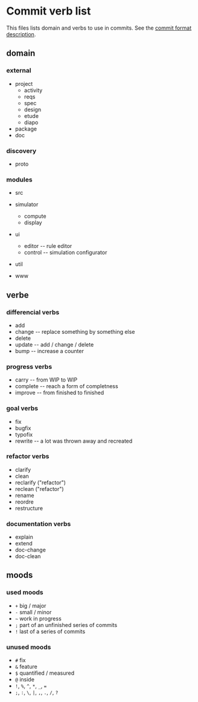 # Commit verb list

This files lists domain and verbs to use in commits. See the [commit format description](./commit-format.md).

## domain

### external

- project
  - activity
  - reqs
  - spec
  - design
  - etude
  - diapo
- package
- doc

### discovery

- proto

### modules

- src

- simulator
  - compute
  - display
- ui
  - editor -- rule editor
  - control -- simulation configurator
- util
- www

## verbe

### differencial verbs

- add
- change -- replace something by something else
- delete
- update -- add / change / delete
- bump -- increase a counter

### progress verbs

- carry -- from WIP to WIP
- complete -- reach a form of completness
- improve -- from finished to finished

### goal verbs

- fix
- bugfix
- typofix
- rewrite -- a lot was thrown away and recreated

### refactor verbs

- clarify
- clean
- reclarify ("refactor")
- reclean ("refactor")
- rename
- reordre
- restructure

### documentation verbs

- explain
- extend
- doc-change
- doc-clean

## moods

### used moods

- `+` big / major
- `-` small / minor
- `~` work in progress
- `;` part of an unfinished series of commits
- `!` last of a series of commits

### unused moods

- `#` fix
- `&` feature
- `$` quantified / measured
- `@` inside
- `!`, `%`, `^`, `*`, `_`, `=`
- `;`, `:`, `\`, `|`, `,`, `.`, `/`, `?`
